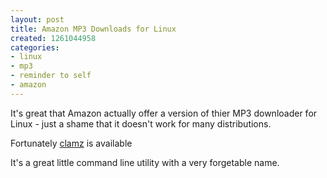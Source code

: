 ```yaml
---
layout: post
title: Amazon MP3 Downloads for Linux
created: 1261044958
categories:
- linux
- mp3
- reminder to self
- amazon
---
```

<p>
It's great that Amazon actually offer a version of thier MP3 downloader for Linux - just a shame that it doesn't work for many distributions.
</p>
<p>
Fortunately <a href="http://code.google.com/p/clamz/">clamz</a> is available  
</p>
<p>
It's a great little command line utility with a very forgetable name. 
</p>
